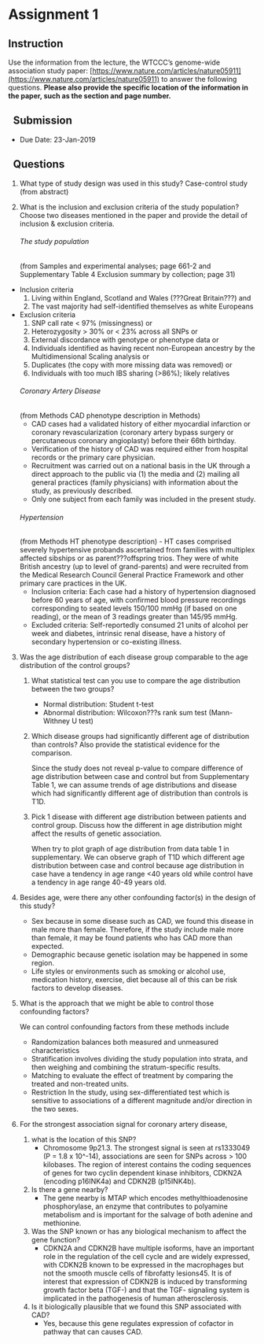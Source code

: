 Assignment 1
============


Instruction
-----------

Use the information from the lecture, the WTCCC’s genome-wide association study
paper: [https://www.nature.com/articles/nature05911](https://www.nature.com/articles/nature05911) to answer the following questions. **Please also provide the specific location of the information in the
paper, such as the section and page number.**

 
Submission
----------

-   Due Date: 23-Jan-2019

 
Questions
---------

1.  What type of study design was used in this study?
Case-control study (from abstract)

2.  What is the inclusion and exclusion criteria of the study population? Choose
    two diseases mentioned in the paper and provide the detail of inclusion &
    exclusion criteria.
    ###### The study population 
    (from Samples and experimental analyses; page 661-2 and Supplementary Table 4 Exclusion summary by collection; page 31)
- Inclusion criteria
    1.  Living within England, Scotland and Wales (???Great Britain???) and 
    2. The vast majority had self-identified themselves as white Europeans
- Exclusion criteria
    1. SNP call rate < 97% (missingness) or
    2. Heterozygosity > 30% or < 23% across all SNPs or
    3. External discordance with genotype or phenotype data or
    4. Individuals identified as having recent non-European ancestry by the Multidimensional Scaling analysis or
    5. Duplicates (the copy with more missing data was removed) or
    6. Individuals with too much IBS sharing (>86%); likely relatives 
    ###### Coronary Artery Disease
    (from Methods CAD phenotype description in Methods)
    - CAD cases had a validated history of either myocardial infarction or coronary revascularization (coronary artery bypass surgery or percutaneous coronary angioplasty) before their 66th birthday. 
    - Verification of the history of CAD was required either from hospital records or the primary care physician. 
    - Recruitment was carried out on a national basis in the UK through a direct approach to the public via (1) the media and (2) mailing all general practices (family physicians) with information about the study, as previously described. 
    -   Only one subject from each family was included in the present study.
    ###### Hypertension 
    (from Methods HT phenotype description)
        - HT cases comprised severely hypertensive probands ascertained from families with multiplex affected sibships or as parent???offspring trios. They were of white British ancestry (up to level of grand-parents) and were recruited from the Medical Research Council General Practice Framework and other primary care practices in the UK. 
    - Inclusion criteria: Each case had a history of hypertension diagnosed before 60 years of age, with confirmed blood pressure recordings corresponding to seated levels 150/100 mmHg (if based on one reading), or the mean of 3 readings greater than 145/95 mmHg. 
    - Excluded criteria: Self-reportedly consumed 21 units of alcohol per week and diabetes, intrinsic renal disease, have a history of secondary hypertension or co-existing illness.

3.  Was the age distribution of each disease group comparable to the age
    distribution of the control groups?

    1.  What statistical test can you use to compare the age distribution
        between the two groups?
        - Normal distribution: Student t-test
        - Abnormal distribution: Wilcoxon???s rank sum test (Mann-Withney U test)

    2.  Which disease groups had significantly different age of distribution
        than controls? Also provide the statistical evidence for the comparison.
    
        Since the study does not reveal p-value to compare difference of age distribution between case and control but from Supplementary Table 1, we can assume trends of age distributions and disease which had significantly different age of distribution than controls is T1D.

    3.  Pick 1 disease with different age distribution between patients and
        control group. Discuss how the different in age distribution might
        affect the results of genetic association.

        When try to plot graph of age distribution from data table 1 in supplementary. We can observe graph of T1D which different age distribution between case and control because age distribution in case have a tendency in age range <40 years old while control have a tendency in age range 40-49 years old.
        
4.  Besides age, were there any other confounding factor(s) in the design of
    this study?
	- Sex because in some disease such as CAD, we found this disease in male more than female. Therefore, if the study include male more than female, it may be found patients who has CAD more than expected.
	- Demographic because genetic isolation may be happened in some region. 
	- Life styles or environments such as smoking or alcohol use, medication history, exercise, diet because all of this can be risk factors to develop diseases.

5.  What is the approach that we might be able to control those confounding
    factors?
    
    We can control confounding factors from these methods include
	- Randomization balances both measured and unmeasured characteristics
	- Stratification involves dividing the study population into strata, and then weighing and combining the stratum-specific results.
	- Matching to evaluate the effect of treatment by comparing the treated and non-treated units.
	- Restriction
	In the study, using sex-differentiated test which is sensitive to associations of a different magnitude and/or direction in the two sexes.

6.  For the strongest association signal for coronary artery disease,

    1.  what is the location of this SNP?
        - Chromosome 9p21.3. The strongest signal is seen at rs1333049 (P = 1.8 x 10^-14), associations are seen for SNPs across > 100 kilobases. The region of interest contains the coding sequences of genes for two cyclin dependent kinase inhibitors, CDKN2A (encoding p16INK4a) and CDKN2B (p15INK4b).
    2.  Is there a gene nearby?
        - The gene nearby is MTAP which encodes methylthioadenosine phosphorylase, an enzyme that contributes to polyamine metabolism and is important for the salvage of both adenine and methionine.
    3.  Was the SNP known or has any biological mechanism to affect the gene
        function?
        - CDKN2A and CDKN2B have multiple isoforms, have an important role in the regulation of the cell cycle and are widely expressed, with CDKN2B known to be expressed in the macrophages but not the smooth muscle cells of fibrofatty lesions45. It is of interest that expression of CDKN2B is induced by transforming growth factor beta (TGF-) and that the TGF- signaling system is implicated in the pathogenesis of human atherosclerosis.
    4.  Is it biologically plausible that we found this SNP associated with CAD?
         - Yes, because this gene regulates expression of cofactor in pathway that can causes CAD.
